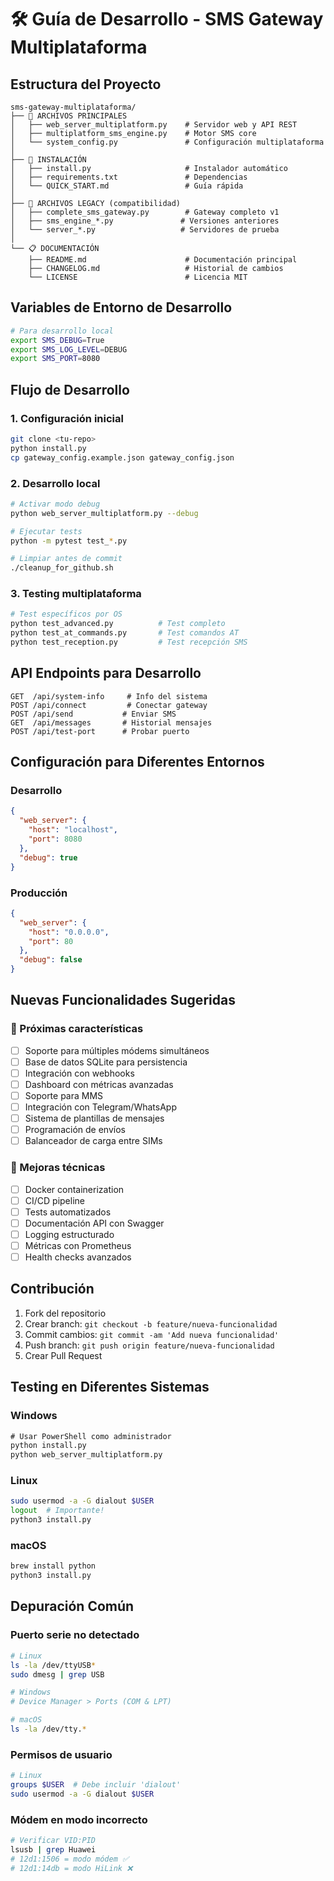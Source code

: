# 🛠️ Guía de Desarrollo - SMS Gateway Multiplataforma

## Estructura del Proyecto

```
sms-gateway-multiplataforma/
├── 🎯 ARCHIVOS PRINCIPALES
│   ├── web_server_multiplatform.py    # Servidor web y API REST
│   ├── multiplatform_sms_engine.py    # Motor SMS core
│   └── system_config.py               # Configuración multiplataforma
│
├── 🚀 INSTALACIÓN
│   ├── install.py                     # Instalador automático
│   ├── requirements.txt               # Dependencias
│   └── QUICK_START.md                 # Guía rápida
│
├── 📱 ARCHIVOS LEGACY (compatibilidad)
│   ├── complete_sms_gateway.py        # Gateway completo v1
│   ├── sms_engine_*.py               # Versiones anteriores
│   └── server_*.py                   # Servidores de prueba
│
└── 📋 DOCUMENTACIÓN
    ├── README.md                      # Documentación principal
    ├── CHANGELOG.md                   # Historial de cambios
    └── LICENSE                        # Licencia MIT
```

## Variables de Entorno de Desarrollo

```bash
# Para desarrollo local
export SMS_DEBUG=True
export SMS_LOG_LEVEL=DEBUG
export SMS_PORT=8080
```

## Flujo de Desarrollo

### 1. Configuración inicial
```bash
git clone <tu-repo>
python install.py
cp gateway_config.example.json gateway_config.json
```

### 2. Desarrollo local
```bash
# Activar modo debug
python web_server_multiplatform.py --debug

# Ejecutar tests
python -m pytest test_*.py

# Limpiar antes de commit
./cleanup_for_github.sh
```

### 3. Testing multiplataforma
```bash
# Test específicos por OS
python test_advanced.py          # Test completo
python test_at_commands.py       # Test comandos AT
python test_reception.py         # Test recepción SMS
```

## API Endpoints para Desarrollo

```
GET  /api/system-info     # Info del sistema
POST /api/connect         # Conectar gateway
POST /api/send           # Enviar SMS
GET  /api/messages       # Historial mensajes
POST /api/test-port      # Probar puerto
```

## Configuración para Diferentes Entornos

### Desarrollo
```json
{
  "web_server": {
    "host": "localhost",
    "port": 8080
  },
  "debug": true
}
```

### Producción
```json
{
  "web_server": {
    "host": "0.0.0.0",
    "port": 80
  },
  "debug": false
}
```

## Nuevas Funcionalidades Sugeridas

### 🎯 Próximas características
- [ ] Soporte para múltiples módems simultáneos
- [ ] Base de datos SQLite para persistencia
- [ ] Integración con webhooks
- [ ] Dashboard con métricas avanzadas
- [ ] Soporte para MMS
- [ ] Integración con Telegram/WhatsApp
- [ ] Sistema de plantillas de mensajes
- [ ] Programación de envíos
- [ ] Balanceador de carga entre SIMs

### 🔧 Mejoras técnicas
- [ ] Docker containerization
- [ ] CI/CD pipeline
- [ ] Tests automatizados
- [ ] Documentación API con Swagger
- [ ] Logging estructurado
- [ ] Métricas con Prometheus
- [ ] Health checks avanzados

## Contribución

1. Fork del repositorio
2. Crear branch: `git checkout -b feature/nueva-funcionalidad`
3. Commit cambios: `git commit -am 'Add nueva funcionalidad'`
4. Push branch: `git push origin feature/nueva-funcionalidad`
5. Crear Pull Request

## Testing en Diferentes Sistemas

### Windows
```cmd
# Usar PowerShell como administrador
python install.py
python web_server_multiplatform.py
```

### Linux
```bash
sudo usermod -a -G dialout $USER
logout  # Importante!
python3 install.py
```

### macOS
```bash
brew install python
python3 install.py
```

## Depuración Común

### Puerto serie no detectado
```bash
# Linux
ls -la /dev/ttyUSB*
sudo dmesg | grep USB

# Windows  
# Device Manager > Ports (COM & LPT)

# macOS
ls -la /dev/tty.*
```

### Permisos de usuario
```bash
# Linux
groups $USER  # Debe incluir 'dialout'
sudo usermod -a -G dialout $USER
```

### Módem en modo incorrecto
```bash
# Verificar VID:PID
lsusb | grep Huawei
# 12d1:1506 = modo módem ✅
# 12d1:14db = modo HiLink ❌
```
